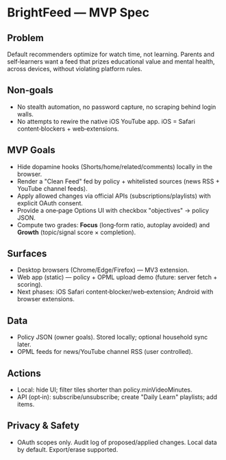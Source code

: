 
# BrightFeed — MVP Spec

## Problem
Default recommenders optimize for watch time, not learning.  Parents and self‑learners want a feed that prizes educational value and mental health, across devices, without violating platform rules.

## Non‑goals
- No stealth automation, no password capture, no scraping behind login walls.
- No attempts to rewire the native iOS YouTube app.  iOS = Safari content‑blockers + web‑extensions.

## MVP Goals
- Hide dopamine hooks (Shorts/home/related/comments) locally in the browser.
- Render a "Clean Feed" fed by policy + whitelisted sources (news RSS + YouTube channel feeds).
- Apply allowed changes via official APIs (subscriptions/playlists) with explicit OAuth consent.
- Provide a one‑page Options UI with checkbox "objectives" → policy JSON.
- Compute two grades: **Focus** (long‑form ratio, autoplay avoided) and **Growth** (topic/signal score × completion).

## Surfaces
- Desktop browsers (Chrome/Edge/Firefox) — MV3 extension.
- Web app (static) — policy + OPML upload demo (future: server fetch + scoring).
- Next phases: iOS Safari content‑blocker/web‑extension; Android with browser extensions.

## Data
- Policy JSON (owner goals).  Stored locally; optional household sync later.
- OPML feeds for news/YouTube channel RSS (user controlled).

## Actions
- Local: hide UI; filter tiles shorter than policy.minVideoMinutes.
- API (opt‑in): subscribe/unsubscribe; create "Daily Learn" playlists; add items.

## Privacy & Safety
- OAuth scopes only.  Audit log of proposed/applied changes.  Local data by default.  Export/erase supported.
